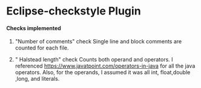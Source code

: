 # Eclipse-checkstyle Plugin

#### Checks implemented

 1. "Number of comments" check 
      Single line and block comments are counted for each file.
      
 2.  " Halstead length" check
       Counts both operand and operators. I referenced https://www.javatpoint.com/operators-in-java for all the java operators.
       Also, for the operands, I assumed it was all int, float,double ,long, and literals.
       
 
      
